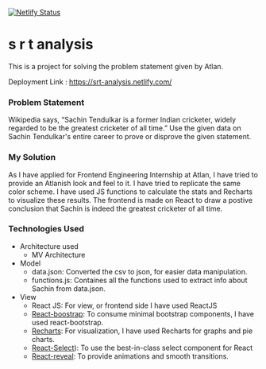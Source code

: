 [![Netlify Status](https://api.netlify.com/api/v1/badges/3e1353bd-e055-4f07-8699-fc114cb930e1/deploy-status)](https://app.netlify.com/sites/srt-analysis/deploys)

# s r t analysis

This is a project for solving the problem statement given by Atlan.  

Deployment Link : https://srt-analysis.netlify.com/

### Problem Statement

Wikipedia says, “Sachin Tendulkar is a former Indian cricketer, widely regarded to be the greatest cricketer of all time.”
Use the given data on Sachin Tendulkar's entire career to prove or disprove the given statement.

### My Solution
As I have applied for Frontend Engineering Internship at Atlan, I have tried to provide an Atlanish look and feel to it. I have tried to replicate the same color scheme.
I have used JS functions to calculate the stats and Recharts to visualize these results.
The frontend is made on React to draw a postive conclusion that Sachin is indeed the greatest cricketer of all time.

### Technologies Used

* Architecture used
    * MV Architecture
* Model
    * data.json: Converted the csv to json, for easier data manipulation.
    * functions.js: Containes all the functions used to extract info about Sachin from data.json.
* View
    * React JS: For view, or frontend side I have used ReactJS
    * [React-boostrap](https://react-bootstrap.github.io/): To consume minimal bootstrap components, I have used react-bootstrap.
    * [Recharts](http://recharts.org/): For visualization, I have used Recharts for graphs and pie charts.
    * [React-Select](https://react-select.com)): To use the best-in-class select component for React
    * [React-reveal](https://www.react-reveal.com/): To provide animations and smooth transitions.
    


